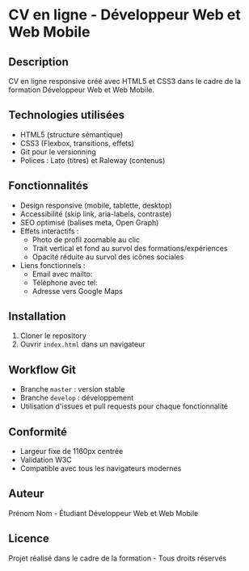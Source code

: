 # CV en ligne - Développeur Web et Web Mobile

## Description
CV en ligne responsive créé avec HTML5 et CSS3 dans le cadre de la formation Développeur Web et Web Mobile.

## Technologies utilisées
- HTML5 (structure sémantique)
- CSS3 (Flexbox, transitions, effets)
- Git pour le versionning
- Polices : Lato (titres) et Raleway (contenus)

## Fonctionnalités
- Design responsive (mobile, tablette, desktop)
- Accessibilité (skip link, aria-labels, contraste)
- SEO optimisé (balises meta, Open Graph)
- Effets interactifs :
  - Photo de profil zoomable au clic
  - Trait vertical et fond au survol des formations/expériences
  - Opacité réduite au survol des icônes sociales
- Liens fonctionnels :
  - Email avec mailto:
  - Téléphone avec tel:
  - Adresse vers Google Maps


## Installation
1. Cloner le repository
2. Ouvrir `index.html` dans un navigateur

## Workflow Git
- Branche `master` : version stable
- Branche `develop` : développement
- Utilisation d'issues et pull requests pour chaque fonctionnalité

## Conformité
- Largeur fixe de 1160px centrée
- Validation W3C
- Compatible avec tous les navigateurs modernes

## Auteur
Prénom Nom - Étudiant Développeur Web et Web Mobile

## Licence
Projet réalisé dans le cadre de la formation - Tous droits réservés 